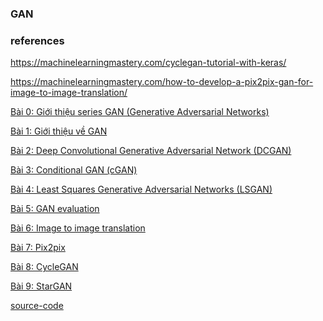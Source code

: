 ### GAN

### references

https://machinelearningmastery.com/cyclegan-tutorial-with-keras/

https://machinelearningmastery.com/how-to-develop-a-pix2pix-gan-for-image-to-image-translation/

[Bài 0: Giới thiệu series GAN (Generative Adversarial Networks)](https://nttuan8.com/gioi-thieu-series-gan-generative-adversarial-networks/)

[Bài 1: Giới thiệu về GAN](https://nttuan8.com/bai-1-gioi-thieu-ve-gan/)

[Bài 2: Deep Convolutional Generative Adversarial Network (DCGAN)](https://nttuan8.com/bai-2-deep-convolutional-gan-dcgan/)

[Bài 3: Conditional GAN (cGAN)](https://nttuan8.com/bai-3-conditional-gan-cgan/)

[Bài 4: Least Squares Generative Adversarial Networks (LSGAN)]()

[Bài 5: GAN evaluation](https://nttuan8.com/bai-4-least-squares-generative-adversarial-networks-lsgan/)

[Bài 6: Image to image translation]()

[Bài 7: Pix2pix](https://nttuan8.com/bai-6-image-to-image-translation/)

[Bài 8: CycleGAN](https://nttuan8.com/bai-8-cyclegan/)

[Bài 9: StarGAN](https://nttuan8.com/bai-9-stargan/)

[source-code](https://github.com/nttuan8/GAN_Tutorial)
